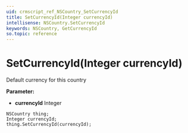 ```yaml
---
uid: crmscript_ref_NSCountry_SetCurrencyId
title: SetCurrencyId(Integer currencyId)
intellisense: NSCountry.SetCurrencyId
keywords: NSCountry, GetCurrencyId
so.topic: reference
---
```


# SetCurrencyId(Integer currencyId)

Default currency for this country

**Parameter:** 
* **currencyId** Integer

```crmscript
NSCountry thing;
Integer currencyId;
thing.SetCurrencyId(currencyId);
```


